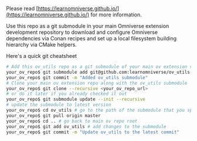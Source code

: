 Please read [https://learnomniverse.github.io/](https://learnomniverse.github.io/) for more information.

Use this repo as a git submodule in your main Omniverse extension development repository to download and configure Omniverse dependencies via Conan recipes and set up a local filesystem building hierarchy via CMake helpers.

Here's a quick git cheatsheet
```bash
# Add this ov_utils repo as a git submodule of your main ov extension repo
your_ov_repo$ git submodule add git@github.com:learnomniverse/ov_utils.git ov_utils
your_ov_repo$ git commit -m "Added ov_utils submodule"
# Clone your main ov extension repo along with the ov_utils submodule
your_ov_repo$ git clone --recursive <your_ov_repo_url>
# or do it later if you already checked it out
your_ov_repo$ git submodule update --init --recursive
# update the submodule to latest version
your_ov_repo$ cd ov_utils # go to the path of the submodule that you specified
your_ov_repo$ git pull origin master
your_ov_repo$ cd .. # go back to main ov repo root
your_ov_repo$ git add ov_utils # add changes to the submodule
your_ov_repo$ git commit -m "Update ov_utils to the latest commit"
```
